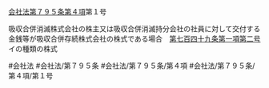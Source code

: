 [会社法第７９５条第４項](会社法＿＿＿＿第７９５条第４項)第１号

吸収合併消滅株式会社の株主又は吸収合併消滅持分会社の社員に対して交付する金銭等が吸収合併存続株式会社の株式である場合　[第七百四十九条第一項第二号](会社法＿＿＿＿第７４９条第１項第２号)イの種類の株式


#会社法
#会社法/第７９５条
#会社法/第７９５条/第４項
#会社法/第７９５条/第４項/第１号
